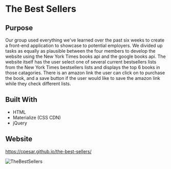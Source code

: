 # The Best Sellers

## Purpose
Our group used everything we've learned over the past six weeks to create a front-end application to showcase to potential employers. We divided up tasks as equally as plausible between the four members to develop the website using the New York Times books api and the google books api. The website itself has the user select one of several current bestsellers lists from the New York Times bestsellers lists and displays the top 6 books in those catagories. There is an amazon link the user can click on to purchase the book, and a save button if the user would like to save the amazon link while they check different lists.

## Built With
* HTML
* Materialize (CSS CDN)
* jQuery

## Website
https://cpesar.github.io/the-best-sellers/




![TheBestSellers](https://user-images.githubusercontent.com/78703743/116832128-c41f3b00-ab70-11eb-9ec7-798a959f0a6c.jpg)



